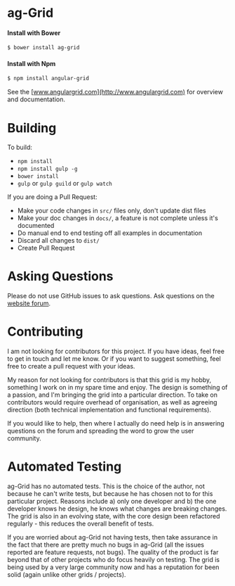 
ag-Grid
==============

#### Install with Bower
```sh
$ bower install ag-grid
```

#### Install with Npm
```sh
$ npm install angular-grid
```

See the [www.angulargrid.com](http://www.angulargrid.com) for overview and documentation.


Building
==============

To build:
- `npm install`
- `npm install gulp -g`
- `bower install`
- `gulp` or `gulp guild` or `gulp watch`

If you are doing a Pull Request:
- Make your code changes in `src/` files only, don't update dist files
- Make your doc changes in `docs/`, a feature is not complete unless it's documented
- Do manual end to end testing off all examples in documentation
- Discard all changes to `dist/`
- Create Pull Request

Asking Questions
==============

Please do not use GitHub issues to ask questions. Ask questions on the
[website forum](http://www.angulargrid.com/forum).


Contributing
==============

I am not looking for contributors for this project. If you have ideas, feel free to
get in touch and let me know. Or if you want to suggest something, feel free to
create a pull request with your ideas.

My reason for not looking for contributors is that this grid is my hobby,
something I work on in my spare time and enjoy. The design is something of a passion,
and I'm bringing the grid into a particular direction. To take on contributors
would require overhead of organisation, as well as agreeing direction (both
technical implementation and functional requirements).

If you would like to help, then where I actually do need help is in answering questions
on the forum and spreading the word to grow the user community.

Automated Testing
==============

ag-Grid has no automated tests. This is the choice of the author, not because he
can't write tests, but because he has chosen not to for this particular project.
Reasons include a) only one developer and b) the one developer knows he design, he
knows what changes are breaking changes. The grid is also in an evolving state,
with the core design been refactored regularly - this reduces the overall benefit
of tests.

If you are worried about ag-Grid not having tests, then take assurance in the fact
that there are pretty much no bugs in ag-Grid (all the issues reported are feature
requests, not bugs). The quality of the product is far beyond that of other projects
who do focus heavily on testing. The grid is being used by a very large community
now and has a reputation for been solid (again unlike other grids / projects).
